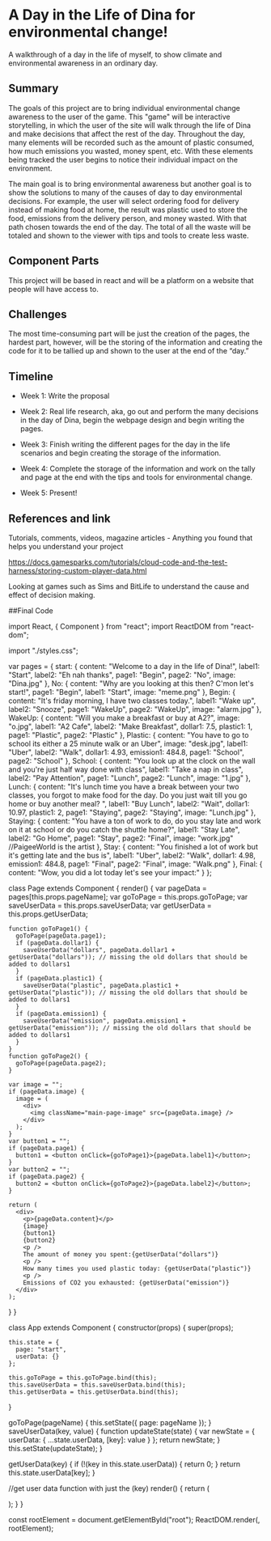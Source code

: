 # A Day in the Life of Dina for environmental change!

A walkthrough of a day in the life of myself, to show climate and environmental awareness in an ordinary day.

## Summary

The goals of this project are to bring individual environmental change awareness to the user of the game. This "game" will be interactive storytelling, in which the user of the site will walk through the life of Dina and make decisions that affect the rest of the day. Throughout the day, many elements will be recorded such as the amount of plastic consumed, how much emissions you wasted, money spent, etc. With these elements being tracked the user begins to notice their individual impact on the environment.

The main goal is to bring environmental awareness but another goal is to show the solutions to many of the causes of day to day environmental decisions. For example, the user will select ordering food for delivery instead of making food at home, the result was plastic used to store the food, emissions from the delivery person, and money wasted. With that path chosen towards the end of the day. The total of all the waste will be totaled and shown to the viewer with tips and tools to create less waste. 


## Component Parts

This project will be based in react and will be a platform on a website that people will have access to. 

## Challenges

The most time-consuming part will be just the creation of the pages, the hardest part, however, will be the storing of the information and creating the code for it to be tallied up and shown to the user at the end of the “day.”

## Timeline

- Week 1: Write the proposal

- Week 2: Real life research, aka, go out and perform the many decisions in the day of Dina, begin the webpage design and begin writing the pages.

- Week 3: Finish writing the different pages for the day in the life scenarios and begin creating the storage of the information.

- Week 4: Complete the storage of the information and work on the tally and page at the end with the tips and tools for environmental change. 

- Week 5: Present!

## References and link

Tutorials, comments, videos, magazine articles - Anything you found that helps you understand your project 

https://docs.gamesparks.com/tutorials/cloud-code-and-the-test-harness/storing-custom-player-data.html 

Looking at games such as Sims and BitLife to understand the cause and effect of decision making. 


 
##Final Code

import React, { Component } from "react";
import ReactDOM from "react-dom";

import "./styles.css";

var pages = {
  start: {
    content: "Welcome to a day in the life of Dina!",
    label1: "Start",
    label2: "Eh nah thanks",
    page1: "Begin",
    page2: "No",
    image: "Dina.jpg"
  },
  No: {
    content: "Why are you looking at this then? C'mon let's start!",
    page1: "Begin",
    label1: "Start",
    image: "meme.png"
  },
  Begin: {
    content: "It's friday morning, I have two classes today.",
    label1: "Wake up",
    label2: "Snooze",
    page1: "WakeUp",
    page2: "WakeUp",
    image: "alarm.jpg"
  },
  WakeUp: {
    content: "Will you make a breakfast or buy at A2?",
    image: "o.jpg",
    label1: "A2 Cafe",
    label2: "Make Breakfast",
    dollar1: 7.5,
    plastic1: 1,
    page1: "Plastic",
    page2: "Plastic"
  },
  Plastic: {
    content: "You have to go to school its either a 25 minute walk or an Uber",
    image: "desk.jpg",
    label1: "Uber",
    label2: "Walk",
    dollar1: 4.93,
    emission1: 484.8,
    page1: "School",
    page2: "School"
  },
  School: {
    content:
      "You look up at the clock on the wall and you're just half way done with class",
    label1: "Take a nap in class",
    label2: "Pay Attention",
    page1: "Lunch",
    page2: "Lunch",
    image: "1.jpg"
  },
  Lunch: {
    content:
      "It's lunch time you have a break between your two classes, you forgot to make food for the day. Do you just wait till you go home or buy another meal? ",
    label1: "Buy Lunch",
    label2: "Wait",
    dollar1: 10.97,
    plastic1: 2,
    page1: "Staying",
    page2: "Staying",
    image: "Lunch.jpg"
  },
  Staying: {
    content:
      "You have a ton of work to do, do you stay late and work on it at school or do you catch the shuttle home?",
    label1: "Stay Late",
    label2: "Go Home",
    page1: "Stay",
    page2: "Final",
    image: "work.jpg"
    //PaigeeWorld is the artist
  },
  Stay: {
    content: "You finished a lot of work but it's getting late and the bus is",
    label1: "Uber",
    label2: "Walk",
    dollar1: 4.98,
    emission1: 484.8,
    page1: "Final",
    page2: "Final",
    image: "Walk.png"
  },
  Final: {
    content: "Wow, you did a lot today let's see your impact:"
  }
};

class Page extends Component {
  render() {
    var pageData = pages[this.props.pageName];
    var goToPage = this.props.goToPage;
    var saveUserData = this.props.saveUserData;
    var getUserData = this.props.getUserData;

    function goToPage1() {
      goToPage(pageData.page1);
      if (pageData.dollar1) {
        saveUserData("dollars", pageData.dollar1 + getUserData("dollars")); // missing the old dollars that should be added to dollars1
      }
      if (pageData.plastic1) {
        saveUserData("plastic", pageData.plastic1 + getUserData("plastic")); // missing the old dollars that should be added to dollars1
      }
      if (pageData.emission1) {
        saveUserData("emission", pageData.emission1 + getUserData("emission")); // missing the old dollars that should be added to dollars1
      }
    }
    function goToPage2() {
      goToPage(pageData.page2);
    }

    var image = "";
    if (pageData.image) {
      image = (
        <div>
          <img className="main-page-image" src={pageData.image} />
        </div>
      );
    }
    var button1 = "";
    if (pageData.page1) {
      button1 = <button onClick={goToPage1}>{pageData.label1}</button>;
    }
    var button2 = "";
    if (pageData.page2) {
      button2 = <button onClick={goToPage2}>{pageData.label2}</button>;
    }

    return (
      <div>
        <p>{pageData.content}</p>
        {image}
        {button1}
        {button2}
        <p />
        The amount of money you spent:{getUserData("dollars")}
        <p />
        How many times you used plastic today: {getUserData("plastic")}
        <p />
        Emissions of CO2 you exhausted: {getUserData("emission")}
      </div>
    );
  }
}

class App extends Component {
  constructor(props) {
    super(props);

    this.state = {
      page: "start",
      userData: {}
    };

    this.goToPage = this.goToPage.bind(this);
    this.saveUserData = this.saveUserData.bind(this);
    this.getUserData = this.getUserData.bind(this);
  }

  goToPage(pageName) {
    this.setState({
      page: pageName
    });
  }
  saveUserData(key, value) {
    function updateState(state) {
      var newState = { userData: { ...state.userData, [key]: value } };
      return newState;
    }
    this.setState(updateState);
  }

  getUserData(key) {
    if (!(key in this.state.userData)) {
      return 0;
    }
    return this.state.userData[key];
  }

  //get user data function with just the (key)
  render() {
    return (
      <div className="App">
        <Page
          pageName={this.state.page}
          goToPage={this.goToPage}
          saveUserData={this.saveUserData}
          getUserData={this.getUserData}
        />
      </div>
    );
  }
}

const rootElement = document.getElementById("root");
ReactDOM.render(<App />, rootElement);
